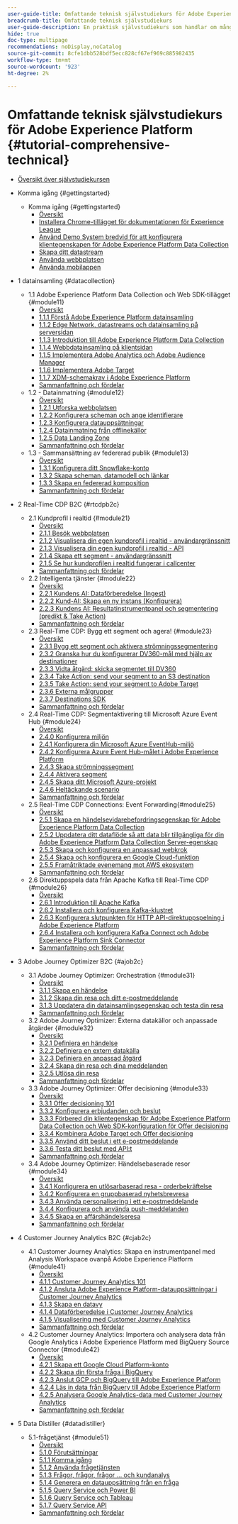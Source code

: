 ```yaml
---
user-guide-title: Omfattande teknisk självstudiekurs för Adobe Experience Platform
breadcrumb-title: Omfattande teknisk självstudiekurs
user-guide-description: En praktisk självstudiekurs som handlar om många aspekter av Adobe Experience Platform, bland annat anslutningar till tredjepartssystem.
hide: true
doc-type: multipage
recommendations: noDisplay,noCatalog
source-git-commit: 8cfe1dbb528bdf5ecc828cf67ef969c885982435
workflow-type: tm+mt
source-wordcount: '923'
ht-degree: 2%

---
```



# Omfattande teknisk självstudiekurs för Adobe Experience Platform {#tutorial-comprehensive-technical}

+ [Översikt över självstudiekursen](/help/tutorial-comprehensive-technical/overview.md)

+ Komma igång {#gettingstarted}
   + Komma igång {#gettingstarted}
      + [Översikt](/help/tutorial-comprehensive-technical/modules/gettingstarted/gettingstarted/getting-started.md)
      + [Installera Chrome-tillägget för dokumentationen för Experience League](/help/tutorial-comprehensive-technical/modules/gettingstarted/gettingstarted/ex1.md)
      + [Använd Demo System bredvid för att konfigurera klientegenskapen för Adobe Experience Platform Data Collection](/help/tutorial-comprehensive-technical/modules/gettingstarted/gettingstarted/ex2.md)
      + [Skapa ditt datastream](/help/tutorial-comprehensive-technical/modules/gettingstarted/gettingstarted/ex3.md)
      + [Använda webbplatsen](/help/tutorial-comprehensive-technical/modules/gettingstarted/gettingstarted/ex4.md)
      + [Använda mobilappen](/help/tutorial-comprehensive-technical/modules/gettingstarted/gettingstarted/ex5.md)

+ 1 datainsamling {#datacollection}
   + 1.1 Adobe Experience Platform Data Collection och Web SDK-tillägget {#module11}
      + [Översikt](/help/tutorial-comprehensive-technical/modules/datacollection/module1.1/data-ingestion-launch-web-sdk.md)
      + [1.1.1 Förstå Adobe Experience Platform datainsamling](/help/tutorial-comprehensive-technical/modules/datacollection/module1.1/ex1.md)
      + [1.1.2 Edge Network, datastreams och datainsamling på serversidan](/help/tutorial-comprehensive-technical/modules/datacollection/module1.1/ex2.md)
      + [1.1.3 Introduktion till Adobe Experience Platform Data Collection](/help/tutorial-comprehensive-technical/modules/datacollection/module1.1/ex3.md)
      + [1.1.4 Webbdatainsamling på klientsidan](/help/tutorial-comprehensive-technical/modules/datacollection/module1.1/ex4.md)
      + [1.1.5 Implementera Adobe Analytics och Adobe Audience Manager](/help/tutorial-comprehensive-technical/modules/datacollection/module1.1/ex5.md)
      + [1.1.6 Implementera Adobe Target](/help/tutorial-comprehensive-technical/modules/datacollection/module1.1/ex6.md)
      + [1.1.7 XDM-schemakrav i Adobe Experience Platform](/help/tutorial-comprehensive-technical/modules/datacollection/module1.1/ex7.md)
      + [Sammanfattning och fördelar](/help/tutorial-comprehensive-technical/modules/datacollection/module1.1/summary.md)
   + 1.2 - Datainmatning {#module12}
      + [Översikt](/help/tutorial-comprehensive-technical/modules/datacollection/module1.2/data-ingestion.md)
      + [1.2.1 Utforska webbplatsen](/help/tutorial-comprehensive-technical/modules/datacollection/module1.2/ex1.md)
      + [1.2.2 Konfigurera scheman och ange identifierare](/help/tutorial-comprehensive-technical/modules/datacollection/module1.2/ex2.md)
      + [1.2.3 Konfigurera datauppsättningar](/help/tutorial-comprehensive-technical/modules/datacollection/module1.2/ex3.md)
      + [1.2.4 Datainmatning från offlinekällor](/help/tutorial-comprehensive-technical/modules/datacollection/module1.2/ex4.md)
      + [1.2.5 Data Landing Zone](/help/tutorial-comprehensive-technical/modules/datacollection/module1.2/ex5.md)
      + [Sammanfattning och fördelar](/help/tutorial-comprehensive-technical/modules/datacollection/module1.2/summary.md)
   + 1.3 - Sammansättning av federerad publik {#module13}
      + [Översikt](/help/tutorial-comprehensive-technical/modules/datacollection/module1.3/fac.md)
      + [1.3.1 Konfigurera ditt Snowflake-konto](/help/tutorial-comprehensive-technical/modules/datacollection/module1.3/ex1.md)
      + [1.3.2 Skapa scheman, datamodell och länkar](/help/tutorial-comprehensive-technical/modules/datacollection/module1.3/ex2.md)
      + [1.3.3 Skapa en federerad komposition](/help/tutorial-comprehensive-technical/modules/datacollection/module1.3/ex3.md)
      + [Sammanfattning och fördelar](/help/tutorial-comprehensive-technical/modules/datacollection/module1.3/summary.md)

+ 2 Real-Time CDP B2C {#rtcdpb2c}
   + 2.1 Kundprofil i realtid {#module21}
      + [Översikt](/help/tutorial-comprehensive-technical/modules/rtcdp-b2c/module2.1/real-time-customer-profile.md)
      + [2.1.1 Besök webbplatsen](/help/tutorial-comprehensive-technical/modules/rtcdp-b2c/module2.1/ex1.md)
      + [2.1.2 Visualisera din egen kundprofil i realtid - användargränssnitt](/help/tutorial-comprehensive-technical/modules/rtcdp-b2c/module2.1/ex2.md)
      + [2.1.3 Visualisera din egen kundprofil i realtid - API](/help/tutorial-comprehensive-technical/modules/rtcdp-b2c/module2.1/ex3.md)
      + [2.1.4 Skapa ett segment - användargränssnitt](/help/tutorial-comprehensive-technical/modules/rtcdp-b2c/module2.1/ex4.md)
      + [2.1.5 Se hur kundprofilen i realtid fungerar i callcenter](/help/tutorial-comprehensive-technical/modules/rtcdp-b2c/module2.1/ex5.md)
      + [Sammanfattning och fördelar](/help/tutorial-comprehensive-technical/modules/rtcdp-b2c/module2.1/summary.md)
   + 2.2 Intelligenta tjänster {#module22}
      + [Översikt](/help/tutorial-comprehensive-technical/modules/rtcdp-b2c/module2.2/intelligent-services.md)
      + [2.2.1 Kundens AI: Dataförberedelse (Ingest)](/help/tutorial-comprehensive-technical/modules/rtcdp-b2c/module2.2/ex1.md)
      + [2.2.2 Kund-AI: Skapa en ny instans (Konfigurera)](/help/tutorial-comprehensive-technical/modules/rtcdp-b2c/module2.2/ex2.md)
      + [2.2.3 Kundens AI: Resultatinstrumentpanel och segmentering (predikt &amp; Take Action)](/help/tutorial-comprehensive-technical/modules/rtcdp-b2c/module2.2/ex3.md)
      + [Sammanfattning och fördelar](/help/tutorial-comprehensive-technical/modules/rtcdp-b2c/module2.2/summary.md)
   + 2.3 Real-Time CDP: Bygg ett segment och agera! {#module23}
      + [Översikt](/help/tutorial-comprehensive-technical/modules/rtcdp-b2c/module2.3/real-time-cdp-build-a-segment-take-action.md)
      + [2.3.1 Bygg ett segment och aktivera strömningssegmentering](/help/tutorial-comprehensive-technical/modules/rtcdp-b2c/module2.3/ex1.md)
      + [2.3.2 Granska hur du konfigurerar DV360-mål med hjälp av destinationer](/help/tutorial-comprehensive-technical/modules/rtcdp-b2c/module2.3/ex2.md)
      + [2.3.3 Vidta åtgärd: skicka segmentet till DV360](/help/tutorial-comprehensive-technical/modules/rtcdp-b2c/module2.3/ex3.md)
      + [2.3.4 Take Action: send your segment to an S3 destination](/help/tutorial-comprehensive-technical/modules/rtcdp-b2c/module2.3/ex4.md)
      + [2.3.5 Take Action: send your segment to Adobe Target](/help/tutorial-comprehensive-technical/modules/rtcdp-b2c/module2.3/ex5.md)
      + [2.3.6 Externa målgrupper](/help/tutorial-comprehensive-technical/modules/rtcdp-b2c/module2.3/ex6.md)
      + [2.3.7 Destinations SDK](/help/tutorial-comprehensive-technical/modules/rtcdp-b2c/module2.3/ex7.md)
      + [Sammanfattning och fördelar](/help/tutorial-comprehensive-technical/modules/rtcdp-b2c/module2.3/summary.md)
   + 2.4 Real-Time CDP: Segmentaktivering till Microsoft Azure Event Hub {#module24}
      + [Översikt](/help/tutorial-comprehensive-technical/modules/rtcdp-b2c/module2.4/segment-activation-microsoft-azure-eventhub.md)
      + [2.4.0 Konfigurera miljön](/help/tutorial-comprehensive-technical/modules/rtcdp-b2c/module2.4/ex0.md)
      + [2.4.1 Konfigurera din Microsoft Azure EventHub-miljö](/help/tutorial-comprehensive-technical/modules/rtcdp-b2c/module2.4/ex1.md)
      + [2.4.2 Konfigurera Azure Event Hub-målet i Adobe Experience Platform](/help/tutorial-comprehensive-technical/modules/rtcdp-b2c/module2.4/ex2.md)
      + [2.4.3 Skapa strömningssegment](/help/tutorial-comprehensive-technical/modules/rtcdp-b2c/module2.4/ex3.md)
      + [2.4.4 Aktivera segment](/help/tutorial-comprehensive-technical/modules/rtcdp-b2c/module2.4/ex4.md)
      + [2.4.5 Skapa ditt Microsoft Azure-projekt](/help/tutorial-comprehensive-technical/modules/rtcdp-b2c/module2.4/ex5.md)
      + [2.4.6 Heltäckande scenario](/help/tutorial-comprehensive-technical/modules/rtcdp-b2c/module2.4/ex6.md)
      + [Sammanfattning och fördelar](/help/tutorial-comprehensive-technical/modules/rtcdp-b2c/module2.4/summary.md)
   + 2.5 Real-Time CDP Connections: Event Forwarding{#module25}
      + [Översikt](/help/tutorial-comprehensive-technical/modules/rtcdp-b2c/module2.5/aep-data-collection-ssf.md)
      + [2.5.1 Skapa en händelsevidarebefordringsegenskap för Adobe Experience Platform Data Collection](/help/tutorial-comprehensive-technical/modules/rtcdp-b2c/module2.5/ex1.md)
      + [2.5.2 Uppdatera ditt dataflöde så att data blir tillgängliga för din Adobe Experience Platform Data Collection Server-egenskap](/help/tutorial-comprehensive-technical/modules/rtcdp-b2c/module2.5/ex2.md)
      + [2.5.3 Skapa och konfigurera en anpassad webkrok](/help/tutorial-comprehensive-technical/modules/rtcdp-b2c/module2.5/ex3.md)
      + [2.5.4 Skapa och konfigurera en Google Cloud-funktion](/help/tutorial-comprehensive-technical/modules/rtcdp-b2c/module2.5/ex4.md)
      + [2.5.5 Framåtriktade evenemang mot AWS ekosystem](/help/tutorial-comprehensive-technical/modules/rtcdp-b2c/module2.5/ex5.md)
      + [Sammanfattning och fördelar](/help/tutorial-comprehensive-technical/modules/rtcdp-b2c/module2.5/summary.md)
   + 2.6 Direktuppspela data från Apache Kafka till Real-Time CDP {#module26}
      + [Översikt](/help/tutorial-comprehensive-technical/modules/rtcdp-b2c/module2.6/aep-apache-kafka.md)
      + [2.6.1 Introduktion till Apache Kafka](/help/tutorial-comprehensive-technical/modules/rtcdp-b2c/module2.6/ex1.md)
      + [2.6.2 Installera och konfigurera Kafka-klustret](/help/tutorial-comprehensive-technical/modules/rtcdp-b2c/module2.6/ex2.md)
      + [2.6.3 Konfigurera slutpunkten för HTTP API-direktuppspelning i Adobe Experience Platform](/help/tutorial-comprehensive-technical/modules/rtcdp-b2c/module2.6/ex3.md)
      + [2.6.4 Installera och konfigurera Kafka Connect och Adobe Experience Platform Sink Connector](/help/tutorial-comprehensive-technical/modules/rtcdp-b2c/module2.6/ex4.md)
      + [Sammanfattning och fördelar](/help/tutorial-comprehensive-technical/modules/rtcdp-b2c/module2.6/summary.md)

+ 3 Adobe Journey Optimizer B2C {#ajob2c}
   + 3.1 Adobe Journey Optimizer: Orchestration {#module31}
      + [Översikt](/help/tutorial-comprehensive-technical/modules/ajo-b2c/module3.1/journey-orchestration-create-account.md)
      + [3.1.1 Skapa en händelse](/help/tutorial-comprehensive-technical/modules/ajo-b2c/module3.1/ex1.md)
      + [3.1.2 Skapa din resa och ditt e-postmeddelande](/help/tutorial-comprehensive-technical/modules/ajo-b2c/module3.1/ex2.md)
      + [3.1.3 Uppdatera din datainsamlingsegenskap och testa din resa](/help/tutorial-comprehensive-technical/modules/ajo-b2c/module3.1/ex3.md)
      + [Sammanfattning och fördelar](/help/tutorial-comprehensive-technical/modules/ajo-b2c/module3.1/summary.md)
   + 3.2 Adobe Journey Optimizer: Externa datakällor och anpassade åtgärder {#module32}
      + [Översikt](/help/tutorial-comprehensive-technical/modules/ajo-b2c/module3.2/journey-orchestration-external-weather-api-sms.md)
      + [3.2.1 Definiera en händelse](/help/tutorial-comprehensive-technical/modules/ajo-b2c/module3.2/ex1.md)
      + [3.2.2 Definiera en extern datakälla](/help/tutorial-comprehensive-technical/modules/ajo-b2c/module3.2/ex2.md)
      + [3.2.3 Definiera en anpassad åtgärd](/help/tutorial-comprehensive-technical/modules/ajo-b2c/module3.2/ex3.md)
      + [3.2.4 Skapa din resa och dina meddelanden](/help/tutorial-comprehensive-technical/modules/ajo-b2c/module3.2/ex4.md)
      + [3.2.5 Utlösa din resa](/help/tutorial-comprehensive-technical/modules/ajo-b2c/module3.2/ex5.md)
      + [Sammanfattning och fördelar](/help/tutorial-comprehensive-technical/modules/ajo-b2c/module3.2/summary.md)
   + 3.3 Adobe Journey Optimizer: Offer decisioning {#module33}
      + [Översikt](/help/tutorial-comprehensive-technical/modules/ajo-b2c/module3.3/offer-decisioning.md)
      + [3.3.1 Offer decisioning 101](/help/tutorial-comprehensive-technical/modules/ajo-b2c/module3.3/ex1.md)
      + [3.3.2 Konfigurera erbjudanden och beslut](/help/tutorial-comprehensive-technical/modules/ajo-b2c/module3.3/ex2.md)
      + [3.3.3 Förbered din klientegenskap för Adobe Experience Platform Data Collection och Web SDK-konfiguration för Offer decisioning](/help/tutorial-comprehensive-technical/modules/ajo-b2c/module3.3/ex3.md)
      + [3.3.4 Kombinera Adobe Target och Offer decisioning](/help/tutorial-comprehensive-technical/modules/ajo-b2c/module3.3/ex4.md)
      + [3.3.5 Använd ditt beslut i ett e-postmeddelande](/help/tutorial-comprehensive-technical/modules/ajo-b2c/module3.3/ex5.md)
      + [3.3.6 Testa ditt beslut med API:t](/help/tutorial-comprehensive-technical/modules/ajo-b2c/module3.3/ex6.md)
      + [Sammanfattning och fördelar](/help/tutorial-comprehensive-technical/modules/ajo-b2c/module3.3/summary.md)
   + 3.4 Adobe Journey Optimizer: Händelsebaserade resor {#module34}
      + [Översikt](/help/tutorial-comprehensive-technical/modules/ajo-b2c/module3.4/journeyoptimizer.md)
      + [3.4.1 Konfigurera en utlösarbaserad resa - orderbekräftelse](/help/tutorial-comprehensive-technical/modules/ajo-b2c/module3.4/ex1.md)
      + [3.4.2 Konfigurera en gruppbaserad nyhetsbrevresa](/help/tutorial-comprehensive-technical/modules/ajo-b2c/module3.4/ex2.md)
      + [3.4.3 Använda personalisering i ett e-postmeddelande](/help/tutorial-comprehensive-technical/modules/ajo-b2c/module3.4/ex3.md)
      + [3.4.4 Konfigurera och använda push-meddelanden](/help/tutorial-comprehensive-technical/modules/ajo-b2c/module3.4/ex4.md)
      + [3.4.5 Skapa en affärshändelseresa](/help/tutorial-comprehensive-technical/modules/ajo-b2c/module3.4/ex5.md)
      + [Sammanfattning och fördelar](/help/tutorial-comprehensive-technical/modules/ajo-b2c/module3.4/summary.md)

+ 4 Customer Journey Analytics B2C {#cjab2c}
   + 4.1 Customer Journey Analytics: Skapa en instrumentpanel med Analysis Workspace ovanpå Adobe Experience Platform {#module41}
      + [Översikt](/help/tutorial-comprehensive-technical/modules/cja-b2c/module4.1/customer-journey-analytics-build-a-dashboard.md)
      + [4.1.1 Customer Journey Analytics 101](/help/tutorial-comprehensive-technical/modules/cja-b2c/module4.1/ex1.md)
      + [4.1.2 Ansluta Adobe Experience Platform-datauppsättningar i Customer Journey Analytics](/help/tutorial-comprehensive-technical/modules/cja-b2c/module4.1/ex2.md)
      + [4.1.3 Skapa en datavy](/help/tutorial-comprehensive-technical/modules/cja-b2c/module4.1/ex3.md)
      + [4.1.4 Dataförberedelse i Customer Journey Analytics](/help/tutorial-comprehensive-technical/modules/cja-b2c/module4.1/ex4.md)
      + [4.1.5 Visualisering med Customer Journey Analytics](/help/tutorial-comprehensive-technical/modules/cja-b2c/module4.1/ex5.md)
      + [Sammanfattning och fördelar](/help/tutorial-comprehensive-technical/modules/cja-b2c/module4.1/summary.md)
   + 4.2 Customer Journey Analytics: Importera och analysera data från Google Analytics i Adobe Experience Platform med BigQuery Source Connector {#module42}
      + [Översikt](/help/tutorial-comprehensive-technical/modules/cja-b2c/module4.2/customer-journey-analytics-bigquery-gcp.md)
      + [4.2.1 Skapa ett Google Cloud Platform-konto](/help/tutorial-comprehensive-technical/modules/cja-b2c/module4.2/ex1.md)
      + [4.2.2 Skapa din första fråga i BigQuery](/help/tutorial-comprehensive-technical/modules/cja-b2c/module4.2/ex2.md)
      + [4.2.3 Anslut GCP och BigQuery till Adobe Experience Platform](/help/tutorial-comprehensive-technical/modules/cja-b2c/module4.2/ex3.md)
      + [4.2.4 Läs in data från BigQuery till Adobe Experience Platform](/help/tutorial-comprehensive-technical/modules/cja-b2c/module4.2/ex4.md)
      + [4.2.5 Analysera Google Analytics-data med Customer Journey Analytics](/help/tutorial-comprehensive-technical/modules/cja-b2c/module4.2/ex5.md)
      + [Sammanfattning och fördelar](/help/tutorial-comprehensive-technical/modules/cja-b2c/module4.2/summary.md)

+ 5 Data Distiller {#datadistiller}
   + 5.1-frågetjänst {#module51}
      + [Översikt](/help/tutorial-comprehensive-technical/modules/datadistiller/module5.1/query-service.md)
      + [5.1.0 Förutsättningar](/help/tutorial-comprehensive-technical/modules/datadistiller/module5.1/ex0.md)
      + [5.1.1 Komma igång](/help/tutorial-comprehensive-technical/modules/datadistiller/module5.1/ex1.md)
      + [5.1.2 Använda frågetjänsten](/help/tutorial-comprehensive-technical/modules/datadistiller/module5.1/ex2.md)
      + [5.1.3 Frågor, frågor, frågor ... och kundanalys](/help/tutorial-comprehensive-technical/modules/datadistiller/module5.1/ex3.md)
      + [5.1.4 Generera en datauppsättning från en fråga](/help/tutorial-comprehensive-technical/modules/datadistiller/module5.1/ex4.md)
      + [5.1.5 Query Service och Power BI](/help/tutorial-comprehensive-technical/modules/datadistiller/module5.1/ex5.md)
      + [5.1.6 Query Service och Tableau](/help/tutorial-comprehensive-technical/modules/datadistiller/module5.1/ex6.md)
      + [5.1.7 Query Service API](/help/tutorial-comprehensive-technical/modules/datadistiller/module5.1/ex7.md)
      + [Sammanfattning och fördelar](/help/tutorial-comprehensive-technical/modules/datadistiller/module5.1/summary.md)




